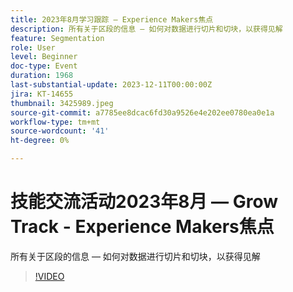 ```yaml
---
title: 2023年8月学习跟踪 — Experience Makers焦点
description: 所有关于区段的信息 — 如何对数据进行切片和切块，以获得见解
feature: Segmentation
role: User
level: Beginner
doc-type: Event
duration: 1968
last-substantial-update: 2023-12-11T00:00:00Z
jira: KT-14655
thumbnail: 3425989.jpeg
source-git-commit: a7785ee8dcac6fd30a9526e4e202ee0780ea0e1a
workflow-type: tm+mt
source-wordcount: '41'
ht-degree: 0%

---
```



# 技能交流活动2023年8月 — Grow Track - Experience Makers焦点

所有关于区段的信息 — 如何对数据进行切片和切块，以获得见解

>[!VIDEO](https://video.tv.adobe.com/v/3425989/?learn=on)
